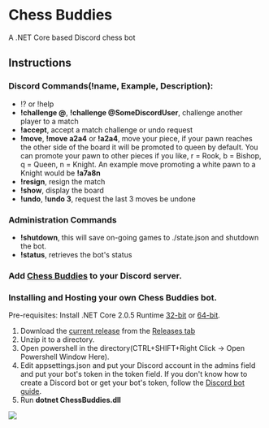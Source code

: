 # Chess Buddies
A .NET Core based Discord chess bot

## Instructions

### Discord Commands(!name, Example, Description):
* !? or !help
* **!challenge @<player>**, **!challenge @SomeDiscordUser**, challenge another player to a match
* **!accept**, accept a match challenge or undo request
* **!move**, **!move a2a4** or **!a2a4**, move your piece, if your pawn reaches the other side of the board it will be promoted to queen by default. You can promote your pawn to other pieces if you like, r = Rook, b = Bishop, q = Queen, n = Knight. An example move promoting a white pawn to a Knight would be **!a7a8n**
* **!resign**, resign the match
* **!show**, display the board
* **!undo**, **!undo 3**, request the last 3 moves be undone

### Administration Commands
* **!shutdown**, this will save on-going games to ./state.json and shutdown the bot.
* **!status**, retrieves the bot's status

### Add [Chess Buddies](https://discordapp.com/oauth2/authorize?&client_id=400489160441462787&scope=bot&permissions=0) to your Discord server.

### Installing and Hosting your own Chess Buddies bot.
Pre-requisites: Install .NET Core 2.0.5 Runtime [32-bit](https://www.microsoft.com/net/download/thank-you/dotnet-runtime-2.0.5-windows-x86-installer) or [64-bit](https://www.microsoft.com/net/download/thank-you/dotnet-runtime-2.0.5-windows-x64-installer).

1. Download the [current release](https://github.com/nvrnight/chessbuddies/releases/tag/1.0.9) from the [Releases tab](https://github.com/nvrnight/chessbuddies/releases)
2. Unzip it to a directory.
3. Open powershell in the directory(CTRL+SHIFT+Right Click -> Open Powershell Window Here).
4. Edit appsettings.json and put your Discord account in the admins field and put your bot's token in the token field. If you don't know how to create a Discord bot or get your bot's token, follow the [Discord bot guide](https://github.com/reactiflux/discord-irc/wiki/Creating-a-discord-bot-&-getting-a-token).
5. Run **dotnet ChessBuddies.dll**

<a href="https://discordbots.org/bot/400489160441462787">
  <img src="https://discordbots.org/api/widget/400489160441462787.svg" />
</a>

